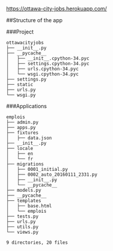 https://ottawa-city-jobs.herokuapp.com/

##Structure of the app

###Project
```
ottawacityjobs
├── __init__.py
├── __pycache__
│   ├── __init__.cpython-34.pyc
│   ├── settings.cpython-34.pyc
│   ├── urls.cpython-34.pyc
│   └── wsgi.cpython-34.pyc
├── settings.py
├── static
├── urls.py
└── wsgi.py
```

###Applications
```
emplois
├── admin.py
├── apps.py
├── fixtures
│   ├── data.json
├── __init__.py
├── locale
│   ├── en
│   └── fr
├── migrations
│   ├── 0001_initial.py
│   ├── 0002_auto_20160111_2331.py
│   ├── __init__.py
│   └── __pycache__
├── models.py
├── __pycache__
├── templates
│   ├── base.html
│   └── emplois
├── tests.py
├── urls.py
├── utils.py
└── views.py

9 directories, 20 files
```
